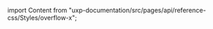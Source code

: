 
import Content from "uxp-documentation/src/pages/api/reference-css/Styles/overflow-x";

<Content query="product=photoshop"/>
